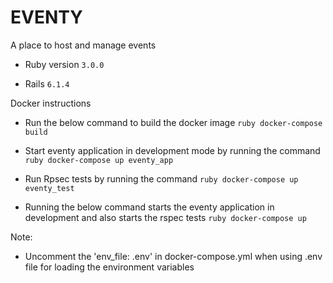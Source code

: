 # EVENTY

A place to host and manage events

* Ruby version ```3.0.0```

* Rails ```6.1.4```

Docker instructions
- Run the below command to build the docker image
`ruby
  docker-compose build
`

- Start eventy application in development mode by running the command
`ruby
  docker-compose up eventy_app
`

- Run Rpsec tests by running the command
`ruby
  docker-compose up eventy_test
`

- Running the below command starts the eventy application in development and also starts the rspec tests
`ruby
  docker-compose up
`

Note:
- Uncomment the 'env_file: .env' in docker-compose.yml when using .env file for loading the environment variables
